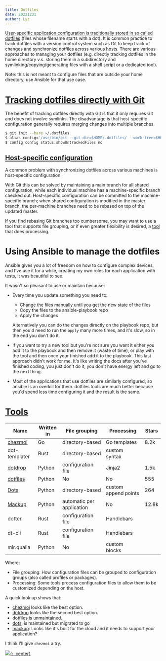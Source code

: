 ```yaml
---
title: Dotfiles
date: 20221231
author: Lyz
---
```


[User-specific application configuration is traditionally stored in so called dotfiles](https://wiki.archlinux.org/title/Dotfiles)
(files whose filename starts with a dot). It is common practice to track
dotfiles with a version control system such as Git to keep track of changes and
synchronize dotfiles across various hosts. There are various approaches to
managing your dotfiles (e.g. directly tracking dotfiles in the home directory
v.s. storing them in a subdirectory and symlinking/copying/generating files with
a shell script or a dedicated tool).

Note: this is not meant to configure files that are outside your home directory,
use Ansible for that use case.

# [Tracking dotfiles directly with Git](https://wiki.archlinux.org/title/Dotfiles#Tracking_dotfiles_directly_with_Git)

The benefit of tracking dotfiles directly with Git is that it only requires Git
and does not involve symlinks. The disadvantage is that host-specific
configuration generally requires merging changes into multiple branches.

```bash
$ git init --bare ~/.dotfiles
$ alias config='/usr/bin/git --git-dir=$HOME/.dotfiles/ --work-tree=$HOME'
$ config config status.showUntrackedFiles no
```

## [Host-specific configuration](https://wiki.archlinux.org/title/Dotfiles#Host-specific_configuration)

A common problem with synchronizing dotfiles across various machines is
host-specific configuration.

With Git this can be solved by maintaining a main branch for all shared
configuration, while each individual machine has a machine-specific branch
checked out. Host-specific configuration can be committed to the
machine-specific branch; when shared configuration is modified in the master
branch, the per-machine branches need to be rebased on top of the updated
master.

If you find rebasing Git branches too cumbersome, you may want to use a tool
that supports file grouping, or if even greater flexibility is desired, a
[tool](#tools) that does processing.

# Using Ansible to manage the dotfiles

Ansible gives you a lot of freedom on how to configure complex devices, and I've
use it for a while, creating my own roles for each application with tests, it
was beautiful to see.

It wasn't so pleasant to use or maintain because:

- Every time you update something you need to:

  - Change the files manually until you get the new state of the files
  - Copy the files to the ansible-playbook repo
  - Apply the changes

  Alternatively you can do the changes directly on the playbook repo, but then
  you'd need to run the `apply` many more times, and it's slow, so in the end
  you don't do it.

- If you want to try a new tool but you're not sure you want it either you add
  it to the playbook and then remove it (waste of time), or play with the tool
  and then once your finished add it to the playbook. This last approach didn't
  work for me. It's like writing the docs after you've finished coding, you just
  don't do it, you don't have energy left and go to the next thing.

- Most of the applications that use dotfiles are similarly configured, so
  ansible is an overkill for them. dotfiles tools are much better because you'd
  spend less time configuring it and the result is the same.

# [Tools](https://wiki.archlinux.org/title/Dotfiles#Tools)

| Name          | Written in | File grouping              | Processing           | Stars |
| ------------- | ---------- | -------------------------- | -------------------- | ----- |
| [chezmoi][1]  | Go         | directory-based            | Go templates         | 8.2k  |
| dot-templater | Rust       | directory-based            | custom syntax        |       |
| [dotdrop][2]  | Python     | configuration file         | Jinja2               | 1.5k  |
| [dotfiles][3] | Python     | No                         | No                   | 555   |
| [Dots][4]     | Python     | directory-based            | custom append points | 264   |
| [Mackup][5]   | Python     | automatic  per application | No                   | 12.8k |
| dotter        | Rust       | configuration file         | Handlebars           |       |
| dt-cli        | Rust       | configuration file         | Handlebars           |       |
| mir.qualia    | Python     | No                         | custom blocks        |       |

Where:

- File grouping: How configuration files can be grouped to configuration groups
  (also called profiles or packages).
- Processing: Some tools process configuration files to allow them to be
  customized depending on the host.

A quick look up shows that:

- [chezmoi][1] looks like the best option.
- [dotdrop][2] looks like the second best option.
- [dotfiles][3] is unmaintained.
- [dots][4]: is maintained but migrated to go
- [mackup][5]: Looks like it's built for the cloud and it needs to support your
  application?

I think I'll give `chezmoi` a try.

[1]: chezmoi.md
[2]: dotdrop.md
[3]: https://github.com/jbernard/dotfiles
[4]: https://github.com/EvanPurkhiser/dots
[5]: https://github.com/lra/mackup
[![](not-by-ai.svg){: .center}](https://notbyai.fyi)
